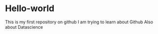 # Hello-world
This is my first repository on github
I am trying to learn about Github
Also about Datascience
